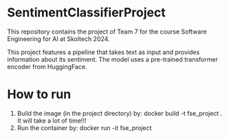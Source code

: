 # SentimentClassifierProject

This repository contains the project of Team 7 for the course Software Engineering for AI at Skoltech 2024. 

This project features a pipeline that takes text as input and provides information about its sentiment.
The model uses a pre-trained transformer encoder from HuggingFace.

# How to run 
1.  Build the image (in the project directory) by: docker build -t fse_project . It will take a lot of time!!!
2.  Run the container by: docker run -it fse_project
